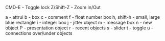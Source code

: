 CMD-E - Toggle lock
Z/Shift-Z - Zoom In/Out

a - attrui
b - box
c - comment
f - float number box
h, shift-h - small, large blue rectangle
i - integer box
j - jitter object
m - message box
n - new object
P - presentation object
r - recent objects
s - slider
t - toggle
u - connections over/under objects
